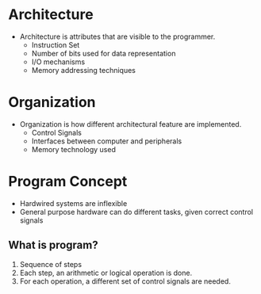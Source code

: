 

# Architecture

- Architecture is attributes that are visible to the programmer.
	- Instruction Set
	- Number of bits used for data representation
	- I/O mechanisms
	- Memory addressing techniques

# Organization

- Organization is how different architectural feature are implemented.
	- Control Signals
	- Interfaces between computer and peripherals
	- Memory technology used

# Program Concept

- Hardwired systems are inflexible
- General purpose hardware can do different tasks, given correct control signals

## What is program?
1. Sequence of steps
2. Each step, an arithmetic or logical operation is done.
3. For each operation, a different set of control signals are needed.

